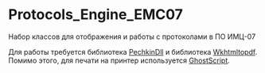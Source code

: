 # Protocols_Engine_EMC07
Набор классов для отображения и работы с протоколами в ПО ИМЦ-07

Для работы требуется библиотека [PechkinDll](http://github.com/gmanny/Pechkin) и библиотека [Wkhtmltopdf](http://github.com/wkhtmltopdf/wkhtmltopdf).
Помимо этого, для печати на принтер используется [GhostScript](http://ghostscript.com/download/).
